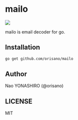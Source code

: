 # mailo
![](https://github.com/orisano/mailo/workflows/Test/badge.svg)

mailo is email decoder for go.

## Installation
```bash
go get github.com/orisano/mailo
```

## Author
Nao YONASHIRO (@orisano)

## LICENSE
MIT
